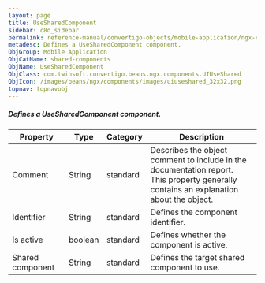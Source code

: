 ```yaml
---
layout: page
title: UseSharedComponent
sidebar: c8o_sidebar
permalink: reference-manual/convertigo-objects/mobile-application/ngx-components/shared-components/usesharedcomponent/
metadesc: Defines a UseSharedComponent component.   
ObjGroup: Mobile Application
ObjCatName: shared-components
ObjName: UseSharedComponent
ObjClass: com.twinsoft.convertigo.beans.ngx.components.UIUseShared
ObjIcon: /images/beans/ngx/components/images/uiuseshared_32x32.png
topnav: topnavobj
---
```

##### Defines a UseSharedComponent component. 



Property | Type | Category | Description
--- | --- | --- | ---
Comment | String | standard | Describes the object comment to include in the documentation report.<br/>This property generally contains an explanation about the object.
Identifier | String | standard | Defines the component identifier.<br/>
Is active | boolean | standard | Defines whether the component is active.<br/>
Shared component | String | standard | Defines the target shared component to use.<br/>
